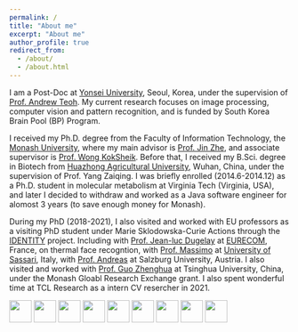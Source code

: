 ```yaml
---
permalink: /
title: "About me"
excerpt: "About me"
author_profile: true
redirect_from: 
  - /about/
  - /about.html
---
```



I am a Post-Doc at [Yonsei University](https://www.yonsei.ac.kr/), Seoul, Korea, under the supervision of [Prof. Andrew Teoh](https://scholar.google.com/citations?user=ueRkvQMAAAAJ&hl=en). My current research focuses on image processing, computer vision and pattern recognition, and is funded by South Korea Brain Pool (BP) Program. 

I received my Ph.D. degree from the Faculty of Information Technology, the [Monash University](https://monash.edu/), where my main advisor is [Prof. Jin Zhe](https://scholar.google.com/citations?hl=en&user=N-szqToAAAAJ), and associate supervisor is [Prof. Wong KokSheik](https://scholar.google.com/citations?user=oMjrLWcAAAAJ&hl=en&oi=ao). 
Before that, I received my B.Sci. degree in Biotech from [Huazhong Agricultural University](http://www.hzau.edu.cn/), Wuhan, China, under the supervision of Prof. Yang Zaiqing. 
I was briefly enrolled (2014.6-2014.12) as a Ph.D. student in molecular metabolism at Virginia Tech (Virginia, USA),
and later I decided to withdraw and worked as a Java software engineer for alomost 3 years (to save enough money for Monash). 

During my PhD (2018-2021), I also visited and worked with EU professors as a visiting PhD student under Marie Sklodowska-Curie Actions through the [IDENTITY](https://warwick.ac.uk/fac/sci/dcs/research/df/identity/) project.
Including with [Prof. Jean-luc Dugelay](https://www.eurecom.fr/~dugelay/) at [EURECOM](https://www.eurecom.fr/), France, on thermal face recogntion, 
with [Prof. Massimo](https://scholar.google.com/citations?user=DdyCvCgAAAAJ&hl=en) at [University of Sassari](https://en.uniss.it/), Italy,
with [Prof. Andreas](https://www.cosy.sbg.ac.at/~uhl/) at Salzburg University, Austria. 
I also visited and worked with [Prof. Guo Zhenghua](https://scholar.google.com/citations?hl=en&user=dbR6bD0AAAAJ) at Tsinghua University, China, under the Monash Gloabl Research Exchange grant.
I also spent wonderful time at TCL Research as a intern CV resercher in 2021. 

<div class="logo">
<a ><img src="/images/logo/yonsei.png" style="height: 40px;"></a>
<a ><img src="/images/logo/monash.png" style="height: 40px;"></a>
<a ><img src="/images/logo/hzau.png" style="height: 40px;"></a>
<a ><img src="/images/logo/Tsinghua.png" style="height: 40px;"></a>
<a ><img src="/images/logo/vt.jpg" style="height: 40px;"></a>
<a ><img src="/images/logo/EURECOM.jpg" style="height: 40px;"></a>
<a ><img src="/images/logo/uniss.png" style="height: 40px;"></a>
<a ><img src="/images/logo/Salzburg.png" style="height: 40px;"></a>
<a ><img src="/images/logo/TCL.png" style="height: 40px;"></a>
</div>




[comment]: <> (He served as a visiting scholar under Marie Sklodowska-Curie Actions through the project entitled Computer Vision Enabled Multimedia Forensics and People Identication.)
